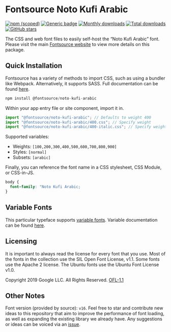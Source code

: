 # Fontsource Noto Kufi Arabic

[![npm (scoped)](https://img.shields.io/npm/v/@fontsource/noto-kufi-arabic?color=brightgreen)](https://www.npmjs.com/package/@fontsource/noto-kufi-arabic) [![Generic badge](https://img.shields.io/badge/fontsource-passing-brightgreen)](https://github.com/fontsource/fontsource) [![Monthly downloads](https://badgen.net/npm/dm/@fontsource/noto-kufi-arabic)](https://github.com/fontsource/fontsource) [![Total downloads](https://badgen.net/npm/dt/@fontsource/noto-kufi-arabic)](https://github.com/fontsource/fontsource) [![GitHub stars](https://img.shields.io/github/stars/fontsource/fontsource.svg?style=social&label=Star)](https://github.com/fontsource/fontsource/stargazers)

The CSS and web font files to easily self-host the “Noto Kufi Arabic” font. Please visit the main [Fontsource website](https://fontsource.org/fonts/noto-kufi-arabic) to view more details on this package.

## Quick Installation

Fontsource has a variety of methods to import CSS, such as using a bundler like Webpack. Alternatively, it supports SASS. Full documentation can be found [here](https://fontsource.org/docs/introduction).

```javascript
npm install @fontsource/noto-kufi-arabic
```

Within your app entry file or site component, import it in.

```javascript
import "@fontsource/noto-kufi-arabic"; // Defaults to weight 400
import "@fontsource/noto-kufi-arabic/400.css"; // Specify weight
import "@fontsource/noto-kufi-arabic/400-italic.css"; // Specify weight and style

```

Supported variables:
- Weights: `[100,200,300,400,500,600,700,800,900]`
- Styles: `[normal]`
- Subsets: `[arabic]`

Finally, you can reference the font name in a CSS stylesheet, CSS Module, or CSS-in-JS.

```css
body {
  font-family: "Noto Kufi Arabic;
}
```

## Variable Fonts

This particular typeface supports [variable fonts](https://developer.mozilla.org/en-US/docs/Web/CSS/CSS_Fonts/Variable_Fonts_Guide).
Variable documentation can be found [here](https://fontsource.org/docs/variable-fonts).

## Licensing
It is important to always read the license for every font that you use.
Most of the fonts in the collection use the SIL Open Font License, v1.1. Some fonts use the Apache 2 license. The Ubuntu fonts use the Ubuntu Font License v1.0.

Copyright 2019 Google LLC. All Rights Reserved.
[OFL-1.1](http://scripts.sil.org/OFL)

## Other Notes
Font version (provided by source): `v16`.
Feel free to star and contribute new ideas to this repository that aim to improve the performance of font loading, as well as expanding the existing library we already have. Any suggestions or ideas can be voiced via an [issue](https://github.com/fontsource/fontsource/issues).
